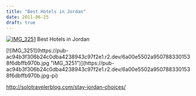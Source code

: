 ```yaml
---
title: "Best Hotels in Jordan"
date: 2011-06-25
draft: true
---
```


[![IMG_3251](https://pub-ac94b3f306b24c0dba4238943c97f2e1.r2.dev/6a00e5502a95078833014e89611b81970d.jpg "IMG_3251")](https://pub-ac94b3f306b24c0dba4238943c97f2e1.r2.dev/6a00e5502a95078833014e89611b81970d.jpg-pi) Best Hotels in Jordan

<!--more--> [![IMG_3251](https://pub-ac94b3f306b24c0dba4238943c97f2e1.r2.dev/6a00e5502a9507883301538f6dbffb970b.jpg "IMG_3251")](https://pub-ac94b3f306b24c0dba4238943c97f2e1.r2.dev/6a00e5502a9507883301538f6dbffb970b.jpg-pi)

http://solotravelerblog.com/stay-jordan-choices/
